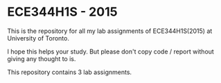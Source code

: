 # ECE344H1S - 2015
This is the repository for all my lab assignments of ECE344H1S(2015) at University of Toronto.

I hope this helps your study. But please don't copy code / report without giving any thought to is.

This repository contains 3 lab assignments.
